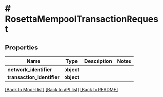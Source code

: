 # # RosettaMempoolTransactionRequest

## Properties

Name | Type | Description | Notes
------------ | ------------- | ------------- | -------------
**network_identifier** | **object** |  |
**transaction_identifier** | **object** |  |

[[Back to Model list]](../../README.md#models) [[Back to API list]](../../README.md#endpoints) [[Back to README]](../../README.md)
